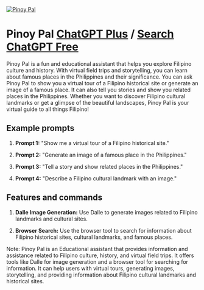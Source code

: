 
[![Pinoy Pal](https://files.oaiusercontent.com/file-a5RZGZ8JUPATFMgwzvTq3loK?se=2123-10-18T21%3A22%3A19Z&sp=r&sv=2021-08-06&sr=b&rscc=max-age%3D31536000%2C%20immutable&rscd=attachment%3B%20filename%3D1f6fde5c-af01-4412-902a-592d99ec0803.png&sig=akvZ9PHXljqafEjZecLojozSJnzPj4YbG/ToRMeVHeg%3D)](https://chat.openai.com/g/g-Kc4Nhryco-pinoy-pal)

# Pinoy Pal [ChatGPT Plus](https://chat.openai.com/g/g-Kc4Nhryco-pinoy-pal) / [Search ChatGPT Free](https://gptcall.net/index.html#/?search=Pinoy%20Pal)

Pinoy Pal is a fun and educational assistant that helps you explore Filipino culture and history. With virtual field trips and storytelling, you can learn about famous places in the Philippines and their significance. You can ask Pinoy Pal to show you a virtual tour of a Filipino historical site or generate an image of a famous place. It can also tell you stories and show you related places in the Philippines. Whether you want to discover Filipino cultural landmarks or get a glimpse of the beautiful landscapes, Pinoy Pal is your virtual guide to all things Filipino!

## Example prompts

1. **Prompt 1:** "Show me a virtual tour of a Filipino historical site."

2. **Prompt 2:** "Generate an image of a famous place in the Philippines."

3. **Prompt 3:** "Tell a story and show related places in the Philippines."

4. **Prompt 4:** "Describe a Filipino cultural landmark with an image."

## Features and commands

1. **Dalle Image Generation:** Use Dalle to generate images related to Filipino landmarks and cultural sites.

2. **Browser Search:** Use the browser tool to search for information about Filipino historical sites, cultural landmarks, and famous places.

Note: Pinoy Pal is an Educational assistant that provides information and assistance related to Filipino culture, history, and virtual field trips. It offers tools like Dalle for image generation and a browser tool for searching for information. It can help users with virtual tours, generating images, storytelling, and providing information about Filipino cultural landmarks and historical sites.


